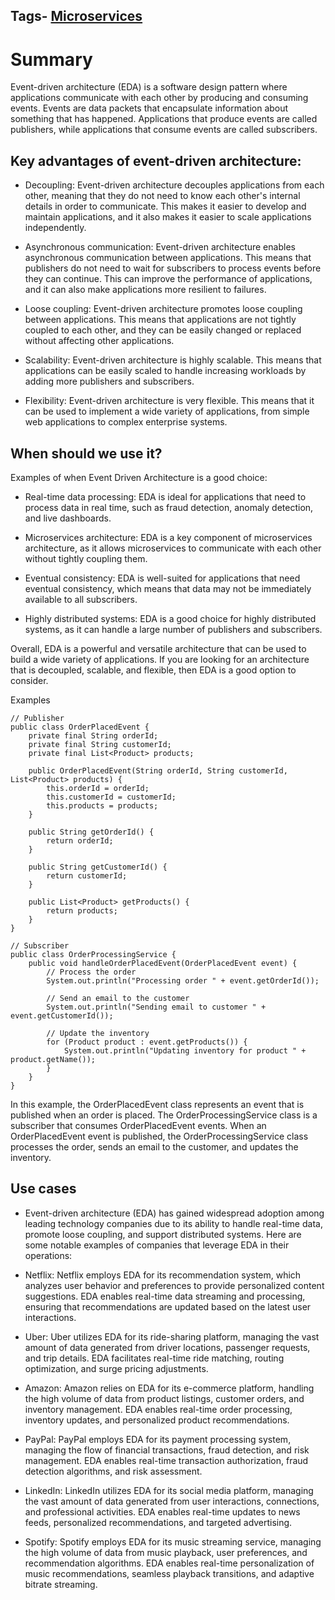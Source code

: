 ## Tags- [Microservices](#Microservices)

# Summary

Event-driven architecture (EDA) is a software design pattern where applications communicate with each other by producing and consuming events. Events are data packets that encapsulate information about something that has happened. Applications that produce events are called publishers, while applications that consume events are called subscribers.

## Key advantages of event-driven architecture:

 * Decoupling: Event-driven architecture decouples applications from each other, meaning that they do not need to know each other's internal details in order to communicate. This makes it easier to develop and maintain applications, and it also makes it easier to scale applications independently.

 * Asynchronous communication: Event-driven architecture enables asynchronous communication between applications. This means that publishers do not need to wait for subscribers to process events before they can continue. This can improve the performance of applications, and it can also make applications more resilient to failures.

 * Loose coupling: Event-driven architecture promotes loose coupling between applications. This means that applications are not tightly coupled to each other, and they can be easily changed or replaced without affecting other applications.

 * Scalability: Event-driven architecture is highly scalable. This means that applications can be easily scaled to handle increasing workloads by adding more publishers and subscribers.

 * Flexibility: Event-driven architecture is very flexible. This means that it can be used to implement a wide variety of applications, from simple web applications to complex enterprise systems.


## When should we use it?

Examples of when Event Driven Architecture is a good choice:

 * Real-time data processing: EDA is ideal for applications that need to process data in real time, such as fraud detection, anomaly detection, and live dashboards.

 * Microservices architecture: EDA is a key component of microservices architecture, as it allows microservices to communicate with each other without tightly coupling them.

 * Eventual consistency: EDA is well-suited for applications that need eventual consistency, which means that data may not be immediately available to all subscribers.

 * Highly distributed systems: EDA is a good choice for highly distributed systems, as it can handle a large number of publishers and subscribers.

Overall, EDA is a powerful and versatile architecture that can be used to build a wide variety of applications. If you are looking for an architecture that is decoupled, scalable, and flexible, then EDA is a good option to consider.

Examples

```
// Publisher
public class OrderPlacedEvent {
    private final String orderId;
    private final String customerId;
    private final List<Product> products;

    public OrderPlacedEvent(String orderId, String customerId, List<Product> products) {
        this.orderId = orderId;
        this.customerId = customerId;
        this.products = products;
    }

    public String getOrderId() {
        return orderId;
    }

    public String getCustomerId() {
        return customerId;
    }

    public List<Product> getProducts() {
        return products;
    }
}

// Subscriber
public class OrderProcessingService {
    public void handleOrderPlacedEvent(OrderPlacedEvent event) {
        // Process the order
        System.out.println("Processing order " + event.getOrderId());

        // Send an email to the customer
        System.out.println("Sending email to customer " + event.getCustomerId());

        // Update the inventory
        for (Product product : event.getProducts()) {
            System.out.println("Updating inventory for product " + product.getName());
        }
    }
}

```

In this example, the OrderPlacedEvent class represents an event that is published when an order is placed. The OrderProcessingService class is a subscriber that consumes OrderPlacedEvent events. When an OrderPlacedEvent event is published, the OrderProcessingService class processes the order, sends an email to the customer, and updates the inventory.

## Use cases

 * Event-driven architecture (EDA) has gained widespread adoption among leading technology companies due to its ability to handle real-time data, promote loose coupling, and support distributed systems. Here are some notable examples of companies that leverage EDA in their operations:

 * Netflix: Netflix employs EDA for its recommendation system, which analyzes user behavior and preferences to provide personalized content suggestions. EDA enables real-time data streaming and processing, ensuring that recommendations are updated based on the latest user interactions.

 * Uber: Uber utilizes EDA for its ride-sharing platform, managing the vast amount of data generated from driver locations, passenger requests, and trip details. EDA facilitates real-time ride matching, routing optimization, and surge pricing adjustments.

 * Amazon: Amazon relies on EDA for its e-commerce platform, handling the high volume of data from product listings, customer orders, and inventory management. EDA enables real-time order processing, inventory updates, and personalized product recommendations.

 * PayPal: PayPal employs EDA for its payment processing system, managing the flow of financial transactions, fraud detection, and risk management. EDA enables real-time transaction authorization, fraud detection algorithms, and risk assessment.

 * LinkedIn: LinkedIn utilizes EDA for its social media platform, managing the vast amount of data generated from user interactions, connections, and professional activities. EDA enables real-time updates to news feeds, personalized recommendations, and targeted advertising.

 * Spotify: Spotify employs EDA for its music streaming service, managing the high volume of data from music playback, user preferences, and recommendation algorithms. EDA enables real-time personalization of music recommendations, seamless playback transitions, and adaptive bitrate streaming.


